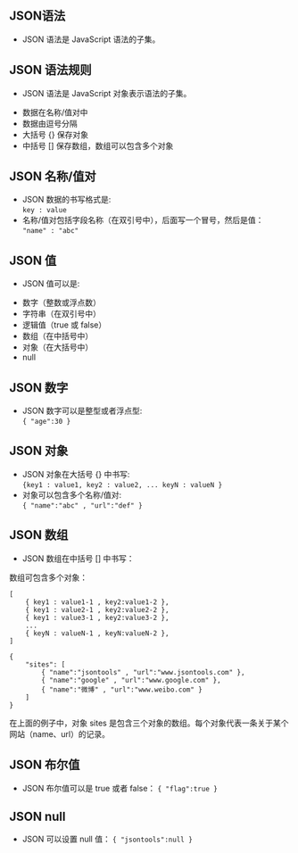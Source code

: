 ## JSON语法  
- JSON 语法是 JavaScript 语法的子集。

## JSON 语法规则  
- JSON 语法是 JavaScript 对象表示语法的子集。  
* 数据在名称/值对中
* 数据由逗号分隔
* 大括号 {} 保存对象
* 中括号 [] 保存数组，数组可以包含多个对象

## JSON 名称/值对  
- JSON 数据的书写格式是:  
`key : value`  
- 名称/值对包括字段名称（在双引号中），后面写一个冒号，然后是值：  
`"name" : "abc"`

## JSON 值  
- JSON 值可以是:  
* 数字（整数或浮点数）
* 字符串（在双引号中）
* 逻辑值（true 或 false）
* 数组（在中括号中）
* 对象（在大括号中）
* null

## JSON 数字  
- JSON 数字可以是整型或者浮点型:  
`{ "age":30 }`

## JSON 对象  
- JSON 对象在大括号 {} 中书写:  
`{key1 : value1, key2 : value2, ... keyN : valueN }`  
- 对象可以包含多个名称/值对:  
`{ "name":"abc" , "url":"def" }`  

## JSON 数组
- JSON 数组在中括号 [] 中书写：

数组可包含多个对象：
```
[
    { key1 : value1-1 , key2:value1-2 }, 
    { key1 : value2-1 , key2:value2-2 }, 
    { key1 : value3-1 , key2:value3-2 }, 
    ...
    { keyN : valueN-1 , keyN:valueN-2 }, 
]
```
```
{
    "sites": [
        { "name":"jsontools" , "url":"www.jsontools.com" }, 
        { "name":"google" , "url":"www.google.com" }, 
        { "name":"微博" , "url":"www.weibo.com" }
    ]
}
```
在上面的例子中，对象 sites 是包含三个对象的数组。每个对象代表一条关于某个网站（name、url）的记录。

## JSON 布尔值  
- JSON 布尔值可以是 true 或者 false：
`{ "flag":true }`

## JSON null  
- JSON 可以设置 null 值：
`{ "jsontools":null }`

